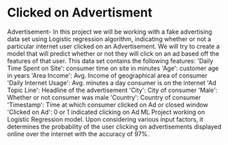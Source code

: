 # Clicked on Advertisment
 Advertisement-  In this project we will be working with a fake advertising data set using Logistic regression algorithm, indicating whether or not a particular internet user clicked on an Advertisement. We will try to create a model that will predict whether or not they will click on an ad based off the features of that user.  This data set contains the following features:  'Daily Time Spent on Site': consumer time on site in minutes 'Age': customer age in years 'Area Income': Avg. Income of geographical area of consumer 'Daily Internet Usage': Avg. minutes a day consumer is on the internet 'Ad Topic Line': Headline of the advertisement 'City': City of consumer 'Male': Whether or not consumer was male 'Country': Country of consumer 'Timestamp': Time at which consumer clicked on Ad or closed window 'Clicked on Ad': 0 or 1 indicated clicking on Ad  ML Project working on Logistic Regression model. Upon considering various input factors, it determines the probability of the user clicking on advertisements displayed online over the internet with the accuracy of 97%.
